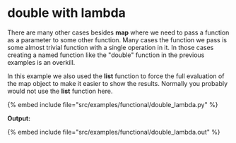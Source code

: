 # double with lambda

There are many other cases besides **map** where we need to pass a function as a parameter to some other function.
Many cases the function we pass is some almost trivial function with a single operation in it.
In those cases creating a named function like the "double" function in the previous examples is an overkill.

In this example we also used the **list** function to force the full evaluation of the map object to make it easier to show
the results. Normally you probably would not use the **list** function here.

{% embed include file="src/examples/functional/double_lambda.py" %}

**Output:**

{% embed include file="src/examples/functional/double_lambda.out" %}


